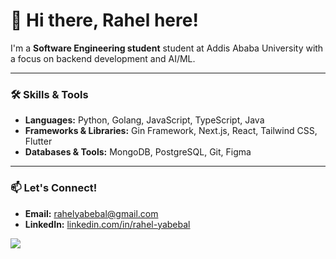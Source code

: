 # 👋 Hi there, Rahel here!

I'm a **Software Engineering student** student at Addis Ababa University with a focus on backend development and AI/ML.

---

### 🛠️ Skills & Tools

* **Languages:** Python, Golang, JavaScript, TypeScript, Java
* **Frameworks & Libraries:** Gin Framework, Next.js, React, Tailwind CSS, Flutter
* **Databases & Tools:** MongoDB, PostgreSQL, Git, Figma

---

### 📫 Let's Connect!

* **Email:** [rahelyabebal@gmail.com](mailto:rahelyabebal@gmail.com)
* **LinkedIn:** [linkedin.com/in/rahel-yabebal](https://www.linkedin.com/in/rahel-yabebal-80795b2ba/)

![](https://github-profile-summary-cards.vercel.app/api/cards/profile-details?username=rahel-yab&theme=github)
